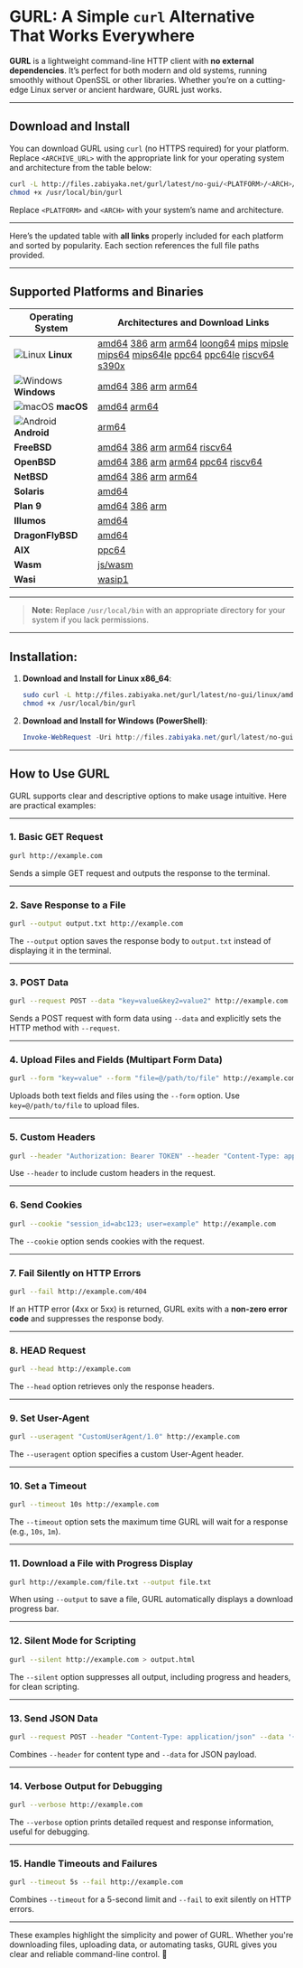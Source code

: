 # GURL: A Simple `curl` Alternative That Works Everywhere

**GURL** is a lightweight command-line HTTP client with **no external dependencies**. It’s perfect for both modern and old systems, running smoothly without OpenSSL or other libraries. Whether you’re on a cutting-edge Linux server or ancient hardware, GURL just works.

---

## Download and Install

You can download GURL using `curl` (no HTTPS required) for your platform. Replace `<ARCHIVE_URL>` with the appropriate link for your operating system and architecture from the table below:

```bash
curl -L http://files.zabiyaka.net/gurl/latest/no-gui/<PLATFORM>/<ARCH>/gurl -o /usr/local/bin/gurl
chmod +x /usr/local/bin/gurl
```

Replace `<PLATFORM>` and `<ARCH>` with your system’s name and architecture.

---

Here’s the updated table with **all links** properly included for each platform and sorted by popularity. Each section references the full file paths provided.

---

## Supported Platforms and Binaries

| **Operating System**                         | **Architectures and Download Links**                                                                                                      |
|---------------------------------------------|-------------------------------------------------------------------------------------------------------------------------|
| ![Linux](https://edent.github.io/SuperTinyIcons/images/svg/linux.svg) **Linux**       | [amd64](http://files.zabiyaka.net/gurl/binaries/latest/no-gui/linux/amd64/gurl) [386](http://files.zabiyaka.net/gurl/binaries/latest/no-gui/linux/386/gurl) [arm](http://files.zabiyaka.net/gurl/binaries/latest/no-gui/linux/arm/gurl) [arm64](http://files.zabiyaka.net/gurl/binaries/latest/no-gui/linux/arm64/gurl) [loong64](http://files.zabiyaka.net/gurl/binaries/latest/no-gui/linux/loong64/gurl) [mips](http://files.zabiyaka.net/gurl/binaries/latest/no-gui/linux/mips/gurl) [mipsle](http://files.zabiyaka.net/gurl/binaries/latest/no-gui/linux/mipsle/gurl) [mips64](http://files.zabiyaka.net/gurl/binaries/latest/no-gui/linux/mips64/gurl) [mips64le](http://files.zabiyaka.net/gurl/binaries/latest/no-gui/linux/mips64le/gurl) [ppc64](http://files.zabiyaka.net/gurl/binaries/latest/no-gui/linux/ppc64/gurl) [ppc64le](http://files.zabiyaka.net/gurl/binaries/latest/no-gui/linux/ppc64le/gurl) [riscv64](http://files.zabiyaka.net/gurl/binaries/latest/no-gui/linux/riscv64/gurl) [s390x](http://files.zabiyaka.net/gurl/binaries/latest/no-gui/linux/s390x/gurl) |
| ![Windows](https://edent.github.io/SuperTinyIcons/images/svg/windows.svg) **Windows**  | [amd64](http://files.zabiyaka.net/gurl/binaries/latest/no-gui/windows/amd64/gurl.exe) [386](http://files.zabiyaka.net/gurl/binaries/latest/no-gui/windows/386/gurl.exe) [arm](http://files.zabiyaka.net/gurl/binaries/latest/no-gui/windows/arm/gurl.exe) [arm64](http://files.zabiyaka.net/gurl/binaries/latest/no-gui/windows/arm64/gurl.exe) |
| ![macOS](https://edent.github.io/SuperTinyIcons/images/svg/apple.svg) **macOS**        | [amd64](http://files.zabiyaka.net/gurl/binaries/latest/no-gui/mac/amd64/gurl) [arm64](http://files.zabiyaka.net/gurl/binaries/latest/no-gui/mac/arm64/gurl)                        |
| ![Android](https://edent.github.io/SuperTinyIcons/images/svg/android.svg) **Android**  | [arm64](http://files.zabiyaka.net/gurl/binaries/latest/no-gui/android/arm64/gurl)                                                |
| **FreeBSD**                                  | [amd64](http://files.zabiyaka.net/gurl/binaries/latest/no-gui/freebsd/amd64/gurl) [386](http://files.zabiyaka.net/gurl/binaries/latest/no-gui/freebsd/386/gurl) [arm](http://files.zabiyaka.net/gurl/binaries/latest/no-gui/freebsd/arm/gurl) [arm64](http://files.zabiyaka.net/gurl/binaries/latest/no-gui/freebsd/arm64/gurl) [riscv64](http://files.zabiyaka.net/gurl/binaries/latest/no-gui/freebsd/riscv64/gurl) |
| **OpenBSD**                                  | [amd64](http://files.zabiyaka.net/gurl/binaries/latest/no-gui/openbsd/amd64/gurl) [386](http://files.zabiyaka.net/gurl/binaries/latest/no-gui/openbsd/386/gurl) [arm](http://files.zabiyaka.net/gurl/binaries/latest/no-gui/openbsd/arm/gurl) [arm64](http://files.zabiyaka.net/gurl/binaries/latest/no-gui/openbsd/arm64/gurl) [ppc64](http://files.zabiyaka.net/gurl/binaries/latest/no-gui/openbsd/ppc64/gurl) [riscv64](http://files.zabiyaka.net/gurl/binaries/latest/no-gui/openbsd/riscv64/gurl) |
| **NetBSD**                                   | [amd64](http://files.zabiyaka.net/gurl/binaries/latest/no-gui/netbsd/amd64/gurl) [386](http://files.zabiyaka.net/gurl/binaries/latest/no-gui/netbsd/386/gurl) [arm](http://files.zabiyaka.net/gurl/binaries/latest/no-gui/netbsd/arm/gurl) [arm64](http://files.zabiyaka.net/gurl/binaries/latest/no-gui/netbsd/arm64/gurl) |
| **Solaris**                                  | [amd64](http://files.zabiyaka.net/gurl/binaries/latest/no-gui/solaris/amd64/gurl)                                                |
| **Plan 9**                                   | [amd64](http://files.zabiyaka.net/gurl/binaries/latest/no-gui/plan9/amd64/gurl) [386](http://files.zabiyaka.net/gurl/binaries/latest/no-gui/plan9/386/gurl) [arm](http://files.zabiyaka.net/gurl/binaries/latest/no-gui/plan9/arm/gurl) |
| **Illumos**                                  | [amd64](http://files.zabiyaka.net/gurl/binaries/latest/no-gui/illumos/amd64/gurl)                                                |
| **DragonFlyBSD**                             | [amd64](http://files.zabiyaka.net/gurl/binaries/latest/no-gui/dragonfly/amd64/gurl)                                              |
| **AIX**                                      | [ppc64](http://files.zabiyaka.net/gurl/binaries/latest/no-gui/aix/ppc64/gurl)                                                    |
| **Wasm**                                     | [js/wasm](http://files.zabiyaka.net/gurl/binaries/latest/no-gui/js/wasm/gurl)                                                   |
| **Wasi**                                     | [wasip1](http://files.zabiyaka.net/gurl/binaries/latest/no-gui/wasip1/wasm/gurl)                                                 |

---

> **Note:** Replace `/usr/local/bin` with an appropriate directory for your system if you lack permissions.

---

## Installation:

1. **Download and Install for Linux x86_64**:
   ```bash
   sudo curl -L http://files.zabiyaka.net/gurl/latest/no-gui/linux/amd64/gurl -o /usr/local/bin/gurl
   chmod +x /usr/local/bin/gurl
   ```

2. **Download and Install for Windows (PowerShell)**:
   ```powershell
   Invoke-WebRequest -Uri http://files.zabiyaka.net/gurl/latest/no-gui/windows/amd64/gurl.exe -OutFile gurl.exe
   ```

---

## How to Use GURL

GURL supports clear and descriptive options to make usage intuitive. Here are practical examples:

---

### 1. **Basic GET Request**

```bash
gurl http://example.com
```
Sends a simple GET request and outputs the response to the terminal.

---

### 2. **Save Response to a File**

```bash
gurl --output output.txt http://example.com
```
The `--output` option saves the response body to `output.txt` instead of displaying it in the terminal.

---

### 3. **POST Data**

```bash
gurl --request POST --data "key=value&key2=value2" http://example.com
```
Sends a POST request with form data using `--data` and explicitly sets the HTTP method with `--request`.

---

### 4. **Upload Files and Fields (Multipart Form Data)**

```bash
gurl --form "key=value" --form "file=@/path/to/file" http://example.com
```
Uploads both text fields and files using the `--form` option. Use `key=@/path/to/file` to upload files.

---

### 5. **Custom Headers**

```bash
gurl --header "Authorization: Bearer TOKEN" --header "Content-Type: application/json" http://example.com
```
Use `--header` to include custom headers in the request.

---

### 6. **Send Cookies**

```bash
gurl --cookie "session_id=abc123; user=example" http://example.com
```
The `--cookie` option sends cookies with the request.

---

### 7. **Fail Silently on HTTP Errors**

```bash
gurl --fail http://example.com/404
```
If an HTTP error (4xx or 5xx) is returned, GURL exits with a **non-zero error code** and suppresses the response body.

---

### 8. **HEAD Request**

```bash
gurl --head http://example.com
```
The `--head` option retrieves only the response headers.

---

### 9. **Set User-Agent**

```bash
gurl --useragent "CustomUserAgent/1.0" http://example.com
```
The `--useragent` option specifies a custom User-Agent header.

---

### 10. **Set a Timeout**

```bash
gurl --timeout 10s http://example.com
```
The `--timeout` option sets the maximum time GURL will wait for a response (e.g., `10s`, `1m`).

---

### 11. **Download a File with Progress Display**

```bash
gurl http://example.com/file.txt --output file.txt
```
When using `--output` to save a file, GURL automatically displays a download progress bar.

---

### 12. **Silent Mode for Scripting**

```bash
gurl --silent http://example.com > output.html
```
The `--silent` option suppresses all output, including progress and headers, for clean scripting.

---

### 13. **Send JSON Data**

```bash
gurl --request POST --header "Content-Type: application/json" --data '{"key":"value"}' http://example.com
```
Combines `--header` for content type and `--data` for JSON payload.

---

### 14. **Verbose Output for Debugging**

```bash
gurl --verbose http://example.com
```
The `--verbose` option prints detailed request and response information, useful for debugging.

---

### 15. **Handle Timeouts and Failures**

```bash
gurl --timeout 5s --fail http://example.com
```
Combines `--timeout` for a 5-second limit and `--fail` to exit silently on HTTP errors.

---

These examples highlight the simplicity and power of GURL. Whether you're downloading files, uploading data, or automating tasks, GURL gives you clear and reliable command-line control. 🚀
